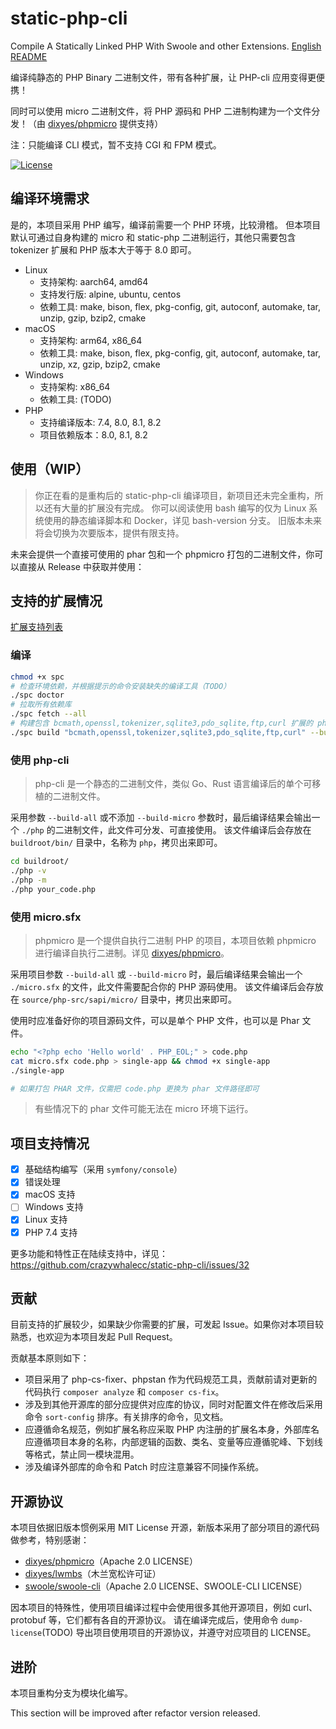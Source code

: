 # static-php-cli

Compile A Statically Linked PHP With Swoole and other Extensions. [English README](README-en.md)

编译纯静态的 PHP Binary 二进制文件，带有各种扩展，让 PHP-cli 应用变得更便携！

同时可以使用 micro 二进制文件，将 PHP 源码和 PHP 二进制构建为一个文件分发！（由 [dixyes/phpmicro](https://github.com/dixyes/phpmicro) 提供支持）

注：只能编译 CLI 模式，暂不支持 CGI 和 FPM 模式。

[![License](https://img.shields.io/badge/License-MIT-blue.svg)]()

## 编译环境需求

是的，本项目采用 PHP 编写，编译前需要一个 PHP 环境，比较滑稽。
但本项目默认可通过自身构建的 micro 和 static-php 二进制运行，其他只需要包含 tokenizer 扩展和 PHP 版本大于等于 8.0 即可。

- Linux
    - 支持架构: aarch64, amd64
    - 支持发行版: alpine, ubuntu, centos
    - 依赖工具: make, bison, flex, pkg-config, git, autoconf, automake, tar, unzip, gzip, bzip2, cmake
- macOS
    - 支持架构: arm64, x86_64
    - 依赖工具: make, bison, flex, pkg-config, git, autoconf, automake, tar, unzip, xz, gzip, bzip2, cmake
- Windows
    - 支持架构: x86_64
    - 依赖工具: (TODO)
- PHP
    - 支持编译版本: 7.4, 8.0, 8.1, 8.2
    - 项目依赖版本：8.0, 8.1, 8.2

## 使用（WIP）

> 你正在看的是重构后的 static-php-cli 编译项目，新项目还未完全重构，所以还有大量的扩展没有完成。
> 你可以阅读使用 bash 编写的仅为 Linux 系统使用的静态编译脚本和 Docker，详见 bash-version 分支。 旧版本未来将会切换为次要版本，提供有限支持。

未来会提供一个直接可使用的 phar 包和一个 phpmicro 打包的二进制文件，你可以直接从 Release 中获取并使用：

## 支持的扩展情况

[扩展支持列表](/ext-support.md)

### 编译

```bash
chmod +x spc
# 检查环境依赖，并根据提示的命令安装缺失的编译工具（TODO）
./spc doctor
# 拉取所有依赖库
./spc fetch --all
# 构建包含 bcmath,openssl,tokenizer,sqlite3,pdo_sqlite,ftp,curl 扩展的 php-cli 和 micro.sfx
./spc build "bcmath,openssl,tokenizer,sqlite3,pdo_sqlite,ftp,curl" --build-all
```

### 使用 php-cli

> php-cli 是一个静态的二进制文件，类似 Go、Rust 语言编译后的单个可移植的二进制文件。

采用参数 `--build-all` 或不添加 `--build-micro` 参数时，最后编译结果会输出一个 `./php` 的二进制文件，此文件可分发、可直接使用。
该文件编译后会存放在 `buildroot/bin/` 目录中，名称为 `php`，拷贝出来即可。

```bash
cd buildroot/
./php -v
./php -m
./php your_code.php
```

### 使用 micro.sfx

> phpmicro 是一个提供自执行二进制 PHP 的项目，本项目依赖 phpmicro 进行编译自执行二进制。详见 [dixyes/phpmicro](https://github.com/dixyes/phpmicro)。

采用项目参数 `--build-all` 或 `--build-micro` 时，最后编译结果会输出一个 `./micro.sfx` 的文件，此文件需要配合你的 PHP 源码使用。
该文件编译后会存放在 `source/php-src/sapi/micro/` 目录中，拷贝出来即可。

使用时应准备好你的项目源码文件，可以是单个 PHP 文件，也可以是 Phar 文件。

```bash
echo "<?php echo 'Hello world' . PHP_EOL;" > code.php
cat micro.sfx code.php > single-app && chmod +x single-app
./single-app

# 如果打包 PHAR 文件，仅需把 code.php 更换为 phar 文件路径即可
```

> 有些情况下的 phar 文件可能无法在 micro 环境下运行。

## 项目支持情况

- [X] 基础结构编写（采用 `symfony/console`）
- [X] 错误处理
- [X] macOS 支持
- [ ] Windows 支持
- [X] Linux 支持
- [X] PHP 7.4 支持

更多功能和特性正在陆续支持中，详见：https://github.com/crazywhalecc/static-php-cli/issues/32

## 贡献

目前支持的扩展较少，如果缺少你需要的扩展，可发起 Issue。如果你对本项目较熟悉，也欢迎为本项目发起 Pull Request。

贡献基本原则如下：

- 项目采用了 php-cs-fixer、phpstan 作为代码规范工具，贡献前请对更新的代码执行 `composer analyze` 和 `composer cs-fix`。
- 涉及到其他开源库的部分应提供对应库的协议，同时对配置文件在修改后采用命令 `sort-config` 排序。有关排序的命令，见文档。
- 应遵循命名规范，例如扩展名称应采取 PHP 内注册的扩展名本身，外部库名应遵循项目本身的名称，内部逻辑的函数、类名、变量等应遵循驼峰、下划线等格式，禁止同一模块混用。
- 涉及编译外部库的命令和 Patch 时应注意兼容不同操作系统。

## 开源协议

本项目依据旧版本惯例采用 MIT License 开源，新版本采用了部分项目的源代码做参考，特别感谢：

- [dixyes/phpmicro](https://github.com/dixyes/phpmicro)（Apache 2.0 LICENSE）
- [dixyes/lwmbs](https://github.com/dixyes/lwmbs)（木兰宽松许可证）
- [swoole/swoole-cli](https://github.com/swoole/swoole-cli)（Apache 2.0 LICENSE、SWOOLE-CLI LICENSE）

因本项目的特殊性，使用项目编译过程中会使用很多其他开源项目，例如 curl、protobuf 等，它们都有各自的开源协议。
请在编译完成后，使用命令 `dump-license`(TODO) 导出项目使用项目的开源协议，并遵守对应项目的 LICENSE。

## 进阶

本项目重构分支为模块化编写。

This section will be improved after refactor version released.
